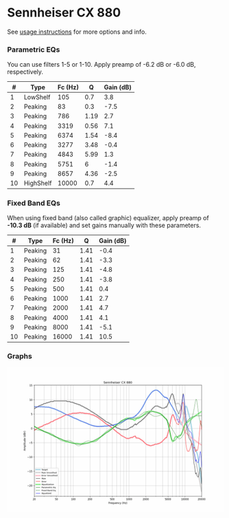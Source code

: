 # Sennheiser CX 880
See [usage instructions](https://github.com/jaakkopasanen/AutoEq#usage) for more options and info.

### Parametric EQs
You can use filters 1-5 or 1-10. Apply preamp of -6.2 dB or -6.0 dB, respectively.

|   # | Type      |   Fc (Hz) |    Q |   Gain (dB) |
|-----|-----------|-----------|------|-------------|
|   1 | LowShelf  |       105 | 0.7  |         3.8 |
|   2 | Peaking   |        83 | 0.3  |        -7.5 |
|   3 | Peaking   |       786 | 1.19 |         2.7 |
|   4 | Peaking   |      3319 | 0.56 |         7.1 |
|   5 | Peaking   |      6374 | 1.54 |        -8.4 |
|   6 | Peaking   |      3277 | 3.48 |        -0.4 |
|   7 | Peaking   |      4843 | 5.99 |         1.3 |
|   8 | Peaking   |      5751 | 6    |        -1.4 |
|   9 | Peaking   |      8657 | 4.36 |        -2.5 |
|  10 | HighShelf |     10000 | 0.7  |         4.4 |

### Fixed Band EQs
When using fixed band (also called graphic) equalizer, apply preamp of **-10.3 dB** (if available) and set gains manually with these parameters.

|   # | Type    |   Fc (Hz) |    Q |   Gain (dB) |
|-----|---------|-----------|------|-------------|
|   1 | Peaking |        31 | 1.41 |        -0.4 |
|   2 | Peaking |        62 | 1.41 |        -3.3 |
|   3 | Peaking |       125 | 1.41 |        -4.8 |
|   4 | Peaking |       250 | 1.41 |        -3.8 |
|   5 | Peaking |       500 | 1.41 |         0.4 |
|   6 | Peaking |      1000 | 1.41 |         2.7 |
|   7 | Peaking |      2000 | 1.41 |         4.7 |
|   8 | Peaking |      4000 | 1.41 |         4.1 |
|   9 | Peaking |      8000 | 1.41 |        -5.1 |
|  10 | Peaking |     16000 | 1.41 |        10.5 |

### Graphs
![](./Sennheiser%20CX%20880.png)
